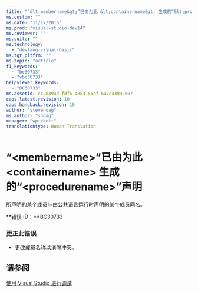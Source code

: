 ```yaml
---
title: "“&lt;membername&gt;”已由为此 &lt;containername&gt; 生成的“&lt;procedurename&gt;”声明 | Microsoft Docs"
ms.custom: ""
ms.date: "11/17/2016"
ms.prod: "visual-studio-dev14"
ms.reviewer: ""
ms.suite: ""
ms.technology: 
  - "devlang-visual-basic"
ms.tgt_pltfrm: ""
ms.topic: "article"
f1_keywords: 
  - "bc30733"
  - "vbc30733"
helpviewer_keywords: 
  - "BC30733"
ms.assetid: cc28394d-fdf6-4883-85af-6a7e43992607
caps.latest.revision: 10
caps.handback.revision: 10
author: "stevehoag"
ms.author: "shoag"
manager: "wpickett"
translationtype: Human Translation
---
```

# “&lt;membername&gt;”已由为此 &lt;containername&gt; 生成的“&lt;procedurename&gt;”声明
所声明的某个成员与由公共语言运行时声明的某个成员同名。  
  
 **错误 ID：**BC30733  
  
### 更正此错误  
  
-   更改成员名称以消除冲突。  
  
## 请参阅  
 [使用 Visual Studio 进行调试](/visual-studio/debugger/debugging-in-visual-studio)